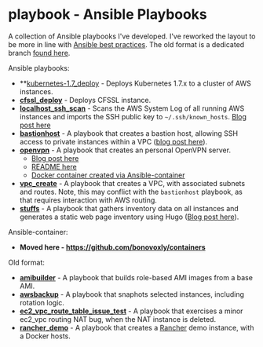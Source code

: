 # playbook - Ansible Playbooks
A collection of Ansible playbooks I've developed.  I've reworked the layout to be more in line with [Ansible best practices](http://docs.ansible.com/ansible/latest/playbooks_best_practices.html). The old format is a dedicated branch [found here](https://github.com/bonovoxly/playbook/tree/playbook2.0).

Ansible playbooks:
- **[kubernetes-1.7_deploy](https://github.com/bonovoxly/playbook/blob/master/kubernetes-1.7_deploy.yml) - Deploys Kubernetes 1.7.x to a cluster of AWS instances.
- **[cfssl_deploy](https://github.com/bonovoxly/playbook/blob/master/cfssl_deploy.yml)** - Deploys CFSSL instance.
- **[localhost_ssh_scan](https://github.com/bonovoxly/playbook/blob/master/localhost_ssh_scan.yml)** - Scans the AWS System Log of all running AWS instances and imports the SSH public key to `~/.ssh/known_hosts`. [Blog post here](https://blog.billyc.io/2017/07/30/gathering-public-ssh-keys-from-the-aws-system-log-and-creating-custom-ssh-host-entries-using-ansible/)
- **[bastionhost](https://github.com/bonovoxly/playbook/blob/master/bastionhost.yml)** - A playbook that creates a bastion host, allowing SSH access to private instances within a VPC ([blog post here](https://blog.billyc.io/2016/07/05/using-a-bastion-host-to-access-a-private-vpc-in-aws/)).
- **[openvpn](https://github.com/bonovoxly/playbook/blob/master/openvpn.yml)** - A playbook that creates an personal OpenVPN server.
  - [Blog post here](https://blog.billyc.io/2016/12/30/personal-aws-vpn-using-openvpn/)
  - [README here](https://github.com/bonovoxly/playbook/blob/master/docs/openvpn.md)
  - [Docker container created via Ansible-container](https://github.com/bonovoxly/containers/tree/master/openvpn)
- **[vpc_create](https://github.com/bonovoxly/playbook/blob/master/vpc_create.yml)** - A playbook that creates a VPC, with associated subnets and routes. Note, this may conflict with the `bastionhost` playbook, as that requires interaction with AWS routing.
- **[stuffs](https://github.com/bonovoxly/playbook/blob/master/stuffs.yml)** - A playbook that gathers inventory data on all instances and generates a static web page inventory using Hugo ([Blog post here](https://blog.billyc.io/2017/03/14/stuffs---an-aws-inventory-tool/)).


Ansible-container:
- **Moved here - https://github.com/bonovoxly/containers**

Old format:
- **[amibuilder](https://github.com/bonovoxly/playbook/tree/playbook2.0/old_format/amibuilder)** - A playbook that builds role-based AMI images from a base AMI.
- **[awsbackup](https://github.com/bonovoxly/playbook/tree/playbook2.0/old_format/awsbackup)** - A playbook that snaphots selected instances, including rotation logic.
- **[ec2_vpc_route_table_issue_test](https://github.com/bonovoxly/playbook/tree/playbook2.0/old_format/ec2_vpc_route_table_issue_test)** - A playbook that exercises a minor ec2_vpc routing NAT bug, when the NAT instance is deleted.
- **[rancher_demo](https://github.com/bonovoxly/playbook/tree/playbook2.0/old_format/rancher-demo)** - A playbook that creates a [Rancher](http://rancher.com/) demo instance, with a Docker hosts.
